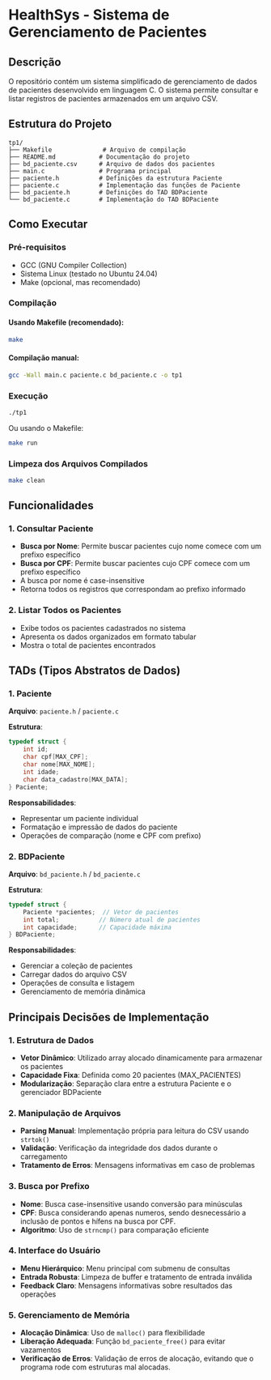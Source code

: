 # HealthSys - Sistema de Gerenciamento de Pacientes

## Descrição

O repositório contém um sistema simplificado de gerenciamento de dados de pacientes desenvolvido em linguagem C. O sistema permite consultar e listar registros de pacientes armazenados em um arquivo CSV.

## Estrutura do Projeto

```
tp1/
├── Makefile              # Arquivo de compilação
├── README.md            # Documentação do projeto
├── bd_paciente.csv      # Arquivo de dados dos pacientes
├── main.c               # Programa principal
├── paciente.h           # Definições da estrutura Paciente
├── paciente.c           # Implementação das funções de Paciente
├── bd_paciente.h        # Definições do TAD BDPaciente
└── bd_paciente.c        # Implementação do TAD BDPaciente
```

## Como Executar

### Pré-requisitos
- GCC (GNU Compiler Collection)
- Sistema Linux (testado no Ubuntu 24.04)
- Make (opcional, mas recomendado)

### Compilação

#### Usando Makefile (recomendado):
```bash
make
```

#### Compilação manual:
```bash
gcc -Wall main.c paciente.c bd_paciente.c -o tp1
```

### Execução
```bash
./tp1
```

Ou usando o Makefile:
```bash
make run
```

### Limpeza dos Arquivos Compilados
```bash
make clean
```

## Funcionalidades

### 1. Consultar Paciente
- **Busca por Nome**: Permite buscar pacientes cujo nome comece com um prefixo específico
- **Busca por CPF**: Permite buscar pacientes cujo CPF comece com um prefixo específico
- A busca por nome é case-insensitive
- Retorna todos os registros que correspondam ao prefixo informado

### 2. Listar Todos os Pacientes
- Exibe todos os pacientes cadastrados no sistema
- Apresenta os dados organizados em formato tabular
- Mostra o total de pacientes encontrados

## TADs (Tipos Abstratos de Dados)

### 1. Paciente
**Arquivo**: `paciente.h` / `paciente.c`

**Estrutura**:
```c
typedef struct {
    int id;
    char cpf[MAX_CPF];
    char nome[MAX_NOME];
    int idade;
    char data_cadastro[MAX_DATA];
} Paciente;
```

**Responsabilidades**:
- Representar um paciente individual
- Formatação e impressão de dados do paciente
- Operações de comparação (nome e CPF com prefixo)

### 2. BDPaciente
**Arquivo**: `bd_paciente.h` / `bd_paciente.c`

**Estrutura**:
```c
typedef struct {
    Paciente *pacientes;  // Vetor de pacientes
    int total;           // Número atual de pacientes
    int capacidade;      // Capacidade máxima
} BDPaciente;
```

**Responsabilidades**:
- Gerenciar a coleção de pacientes
- Carregar dados do arquivo CSV
- Operações de consulta e listagem
- Gerenciamento de memória dinâmica

## Principais Decisões de Implementação

### 1. Estrutura de Dados
- **Vetor Dinâmico**: Utilizado array alocado dinamicamente para armazenar os pacientes
- **Capacidade Fixa**: Definida como 20 pacientes (MAX_PACIENTES)
- **Modularização**: Separação clara entre a estrutura Paciente e o gerenciador BDPaciente

### 2. Manipulação de Arquivos
- **Parsing Manual**: Implementação própria para leitura do CSV usando `strtok()`
- **Validação**: Verificação da integridade dos dados durante o carregamento
- **Tratamento de Erros**: Mensagens informativas em caso de problemas

### 3. Busca por Prefixo
- **Nome**: Busca case-insensitive usando conversão para minúsculas
- **CPF**: Busca considerando apenas numeros, sendo desnecessário a inclusão de pontos e hífens na busca por CPF.
- **Algoritmo**: Uso de `strncmp()` para comparação eficiente

### 4. Interface do Usuário
- **Menu Hierárquico**: Menu principal com submenu de consultas
- **Entrada Robusta**: Limpeza de buffer e tratamento de entrada inválida
- **Feedback Claro**: Mensagens informativas sobre resultados das operações

### 5. Gerenciamento de Memória
- **Alocação Dinâmica**: Uso de `malloc()` para flexibilidade
- **Liberação Adequada**: Função `bd_paciente_free()` para evitar vazamentos
- **Verificação de Erros**: Validação de erros de alocação, evitando que o programa rode com estruturas mal alocadas.